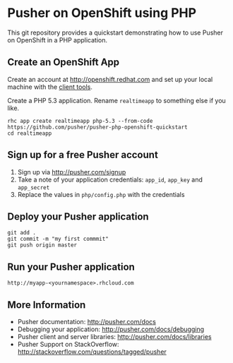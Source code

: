 # Pusher on OpenShift using PHP

This git repository provides a quickstart demonstrating how to use Pusher on OpenShift in a PHP application.

## Create an OpenShift App

Create an account at http://openshift.redhat.com and set up your local machine with the [client tools](https://www.openshift.com/get-started).

Create a PHP 5.3 application. Rename `realtimeapp` to something else if you like.

    rhc app create realtimeapp php-5.3 --from-code https://github.com/pusher/pusher-php-openshift-quickstart
    cd realtimeapp

## Sign up for a free Pusher account

1. Sign up via http://pusher.com/signup
2. Take a note of your application credentials: `app_id`, `app_key` and `app_secret`
3. Replace the values in `php/config.php` with the credentials

## Deploy your Pusher application

    git add .
    git commit -m "my first commmit"
    git push origin master

## Run your Pusher application 

    http://myapp-<yournamespace>.rhcloud.com

## More Information

* Pusher documentation: http://pusher.com/docs
* Debugging your application: http://pusher.com/docs/debugging
* Pusher client and server libraries: http://pusher.com/docs/libraries
* Pusher Support on StackOverflow: http://stackoverflow.com/questions/tagged/pusher